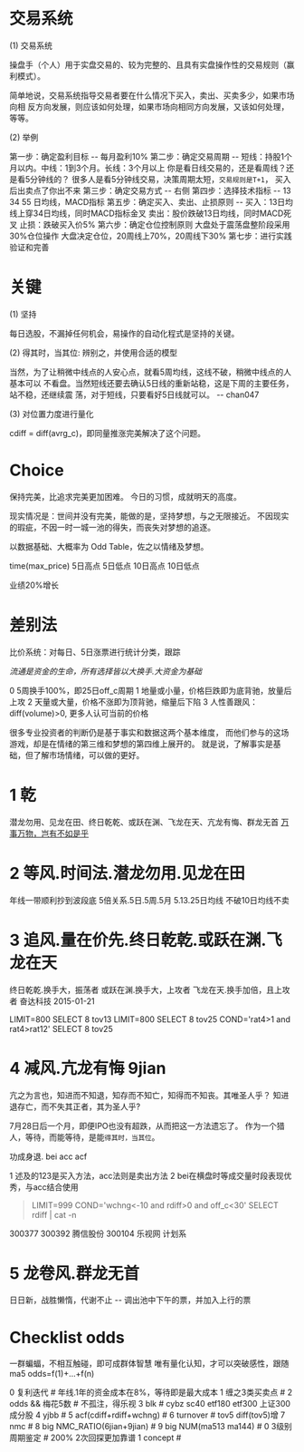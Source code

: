 # 交易系统

  (1) 交易系统

  操盘手（个人）用于实盘交易的、较为完整的、且具有实盘操作性的交易规则（赢利模式）。 

  简单地说，交易系统指导交易者要在什么情况下买入，卖出、买卖多少，如果市场向相
  反方向发展，则应该如何处理，如果市场向相同方向发展，又该如何处理，等等。

  (2) 举例

  第一步：确定盈利目标 -- 每月盈利10%
  第二步：确定交易周期 -- 短线：持股1个月以内。中线：1到3个月。长线：3个月以上
                          你是看日线交易的，还是看周线？还是看5分钟线的？
                          很多人是看5分钟线交易，决策周期太短，`交易规则是T+1`，
                          买入后出卖点了你出不来
  第三步：确定交易方式 -- 右侧
  第四步：选择技术指标 -- 13 34 55 日均线，MACD指标
  第五步：确定买入、卖出、止损原则 --
                          买入：13日均线上穿34日均线，同时MACD指标金叉
                          卖出：股价跌破13日均线，同时MACD死叉
                          止损：跌破买入价5%
  第六步：确定仓位控制原则
                          大盘处于震荡盘整阶段采用30%仓位操作
                          大盘决定仓位，20周线上70%，20周线下30%
  第七步：进行实践验证和完善

# 关键

  (1) 坚持

  每日选股，不漏掉任何机会，易操作的自动化程式是坚持的关键。

  (2) 得其时，当其位: 辨别之，并使用合适的模型

  当然，为了让稍微中线点的人安心点，就看5周均线，这线不破，稍微中线点的人基本可以
  不看盘。当然短线还要去确认5日线的重新站稳，这是下周的主要任务，站不稳，还继续震
  荡，对于短线，只要看好5日线就可以。 -- chan047

  (3) 对位置力度进行量化

  cdiff = diff(avrg_c)，即同量推涨完美解决了这个问题。

# Choice

  保持完美，比追求完美更加困难。
  今日的习惯，成就明天的高度。

  现实情况是：世间并没有完美，能做的是，坚持梦想，与之无限接近。
  不因现实的瑕疵，不因一时一城一池的得失，而丧失对梦想的追逐。

  以数据基础、大概率为 Odd Table，佐之以情绪及梦想。

  time(max_price)
  5日高点
  5日低点
  10日高点
  10日低点

  业绩20%增长

# 差别法

  比价系统：对每日、5日涨票进行统计分类，跟踪

  *流通是资金的生命，所有选择皆以大换手.大资金为基础*

  0 5周换手100%，即25日off_c周期
  1 地量或小量，价格巨跌即为底背驰，放量后上攻
  2 天量或大量，价格不涨即为顶背驰，缩量后下陷
  3 人性善跟风：diff(volume)>0, 更多人认可当前的价格

  很多专业投资者的判断仍是基于事实和数据这两个基本维度，
  而他们参与的这场游戏，却是在情绪的第三维和梦想的第四维上展开的。
  就是说，了解事实是基础，但了解市场情绪，可以做的更好。

# 1 乾

  潜龙勿用、见龙在田、终日乾乾、或跃在渊、飞龙在天、亢龙有悔、群龙无首 
  [万事万物，岂有不如是乎](http://blog.sina.com.cn/s/blog_4174cd1101012v4u.html)

# 2 等风.时间法.潜龙勿用.见龙在田

  年线一带顺利抄到波段底
  5倍关系.5日.5周.5月
  5.13.25日均线
  不破10日均线不卖

# 3 追风.量在价先.终日乾乾.或跃在渊.飞龙在天

  终日乾乾.换手大，振荡者
  或跃在渊.换手大，上攻者
  飞龙在天.换手加倍，且上攻者 奋达科技 2015-01-21

  LIMIT=800 SELECT 8 tov13
  LIMIT=800 SELECT 8 tov25
  COND='rat4>1 and rat4>rat12' SELECT 8 tov25

# 4 减风.亢龙有悔 9jian

  亢之为言也，知进而不知退，知存而不知亡，知得而不知丧。其唯圣人乎？
  知进退存亡，而不失其正者，其为圣人乎?

  7月28日后一个月，即便IPO也没有超跌，从而把这一方法遗忘了。
  作为一个猎人，等待，而能等待，是能`得其时，当其位`。

  功成身退. bei acc acf

  1 述及的123是买入方法，acc法则是卖出方法
  2 bei在横盘时等成交量时段表现优秀，与acc结合使用

  > LIMIT=999 COND='wchng<-10 and rdiff>0 and off_c<30' SELECT rdiff | cat -n

  300377
  300392 腾信股份
  300104 乐视网   计划系

# 5 龙卷风.群龙无首

  日日新，战胜懒惰，代谢不止 -- 调出池中下午的票，并加入上行的票

# Checklist odds

  一群蝙蝠，不相互触碰，即可成群体智慧
  唯有量化认知，才可以突破感性，跟随ma5
  odds=f(1)+...+f(n)

  0 复利迭代                        # 年线.1年的资金成本在8%，等待即是最大成本
  1 缠之3类买卖点                   #
  2 odds && 梅花5数                 # 不孤注，得乐视
  3 blk                             # cybz sc40 etf180 etf300 上证300成分股
  4 yjbb                            #
  5 acf(cdiff+rdiff+wchng)          #
  6 turnover                        # tov5 diff(tov5)增
  7 nmc                             #
  8 big NMC_RATIO(6jian+9jian)      #
  9 big NUM(ma513 ma144)            #
  0 3级别周期鉴定                   # 200% 2次回探更加靠谱
  1 concept                         #

